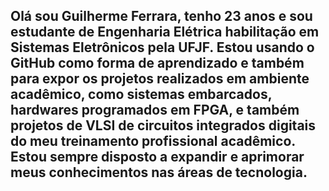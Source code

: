 ## Olá sou Guilherme Ferrara, tenho 23 anos e sou estudante de Engenharia Elétrica habilitação em Sistemas Eletrônicos pela UFJF. Estou usando o GitHub como forma de aprendizado e também para expor os projetos realizados em ambiente acadêmico, como sistemas embarcados, hardwares programados em FPGA, e também projetos de VLSI de circuitos integrados digitais do meu treinamento profissional acadêmico. Estou sempre disposto a expandir e aprimorar meus conhecimentos nas áreas de tecnologia.

<!--
**Guilhermefjp/Guilhermefjp** is a ✨ _special_ ✨ repository because its `README.md` (this file) appears on your GitHub profile.

Here are some ideas to get you started:

- 🔭 I’m currently working on ...
- 🌱 I’m currently learning ...
- 👯 I’m looking to collaborate on ...
- 🤔 I’m looking for help with ...
- 💬 Ask me about ...
- 📫 How to reach me: ...
- 😄 Pronouns: ...
- ⚡ Fun fact: ...
-->
